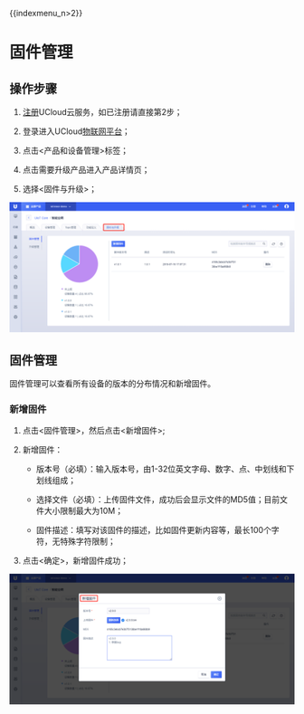 {{indexmenu_n>2}}

# 固件管理

## 操作步骤

1. [注册](https://passport.ucloud.cn/#register)UCloud云服务，如已注册请直接第2步；

2. 登录进入UCloud[物联网平台](https://console.ucloud.cn/uiot)；

3. 点击<产品和设备管理>标签；

4. 点击需要升级产品进入产品详情页；

5. 选择<固件与升级>；

![固件与升级](../../images/固件与升级-3502160.png)



## 固件管理

固件管理可以查看所有设备的版本的分布情况和新增固件。

### 新增固件

1. 点击<固件管理>，然后点击<新增固件>;

2. 新增固件：

   - 版本号（必填）：输入版本号，由1-32位英文字母、数字、点、中划线和下划线组成；

   - 选择文件（必填）：上传固件文件，成功后会显示文件的MD5值；目前文件大小限制最大为10M；

   - 固件描述：填写对该固件的描述，比如固件更新内容等，最长100个字符，无特殊字符限制；

3. 点击<确定>，新增固件成功；


![新增固件](../../images/新增固件.png)